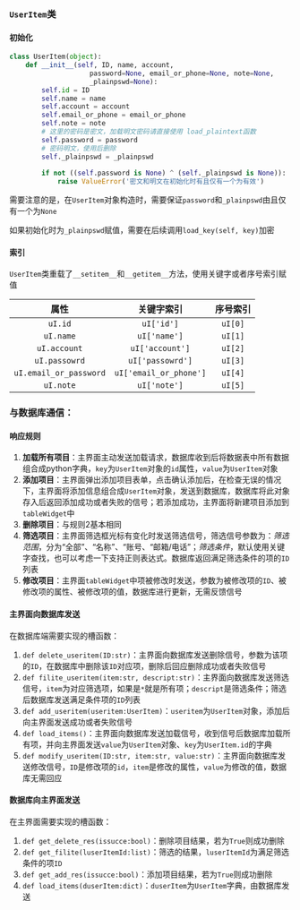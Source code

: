 ### `UserItem`类

#### 初始化

```python
class UserItem(object):
    def __init__(self, ID, name, account, 
                    password=None, email_or_phone=None, note=None,
                    _plainpswd=None):
        self.id = ID
        self.name = name
        self.account = account
        self.email_or_phone = email_or_phone
        self.note = note
        # 这里的密码是密文，加载明文密码请直接使用 load_plaintext函数
        self.password = password
        # 密码明文，使用后删除
        self._plainpswd = _plainpswd
        
        if not ((self.password is None) ^ (self._plainpswd is None)):
            raise ValueError('密文和明文在初始化时有且仅有一个为有效') 
```

需要注意的是，在`UserItem`对象构造时，需要保证`password`和`_plainpswd`由且仅有一个为`None`

如果初始化时为`_plainpswd`赋值，需要在后续调用`load_key(self, key)`加密

#### 索引

`UserItem`类重载了`__setitem__`和`__getitem__`方法，使用关键字或者序号索引赋值

|          属性          |       关键字索引       | 序号索引 |
| :--------------------: | :--------------------: | :------: |
|        `uI.id`         |       `uI['id']`       | `uI[0]`  |
|       `uI.name`        |      `uI['name']`      | `uI[1]`  |
|      `uI.account`      |    `uI['account']`     | `uI[2]`  |
|     `uI.passowrd`      |    `uI['passowrd']`    | `uI[3]`  |
| `uI.email_or_password` | `uI['email_or_phone']` | `uI[4]`  |
|       `uI.note`        |      `uI['note']`      | `uI[5]`  |

### 与数据库通信：

#### 响应规则

1.  **加载所有项目**：主界面主动发送加载请求，数据库收到后将数据表中所有数据组合成python字典，`key`为`UserItem`对象的`id`属性，`value`为`UserItem`对象
2.  **添加项目**：主界面弹出添加项目表单，点击确认添加后，在检查无误的情况下，主界面将添加信息组合成`UserItem`对象，发送到数据库，数据库将此对象存入后返回添加成功或者失败的信号；若添加成功，主界面将新建项目添加到`tableWidget`中
3.  **删除项目**：与规则2基本相同
4.  **筛选项目**：主界面筛选框光标有变化时发送筛选信号，筛选信号参数为：*筛选范围*，分为“全部”、“名称”、“账号、“邮箱/电话”；*筛选条件*，默认使用关键字查找，也可以考虑一下支持正则表达式。数据库返回满足筛选条件的项的`ID`列表
5.  **修改项目**：主界面`tableWidget`中项被修改时发送，参数为被修改项的`ID`、被修改项的属性、被修改项的值，数据库进行更新，无需反馈信号

#### 主界面向数据库发送

在数据库端需要实现的槽函数：

1.  `def delete_useritem(ID:str)`：主界面向数据库发送删除信号，参数为该项的`ID`，在数据库中删除该`ID`对应项，删除后回应删除成功或者失败信号
2.  `def filite_useritem(item:str, descript:str)`：主界面向数据库发送筛选信号，`item`为对应筛选项，如果是`*`就是所有项；`descript`是筛选条件；筛选后数据库发送满足条件项的`ID`列表
3.  `def add_useritem(useritem:UserItem)`：`useritem`为`UserItem`对象，添加后向主界面发送成功或者失败信号
4.  `def load_items()`：主界面向数据库发送加载信号，收到信号后数据库加载所有项，并向主界面发送`value`为`UserItem`对象、`key`为`UserItem.id`的字典
5.  `def modify_useritem(ID:str, item:str, value:str)`：主界面向数据库发送修改信号，`ID`是修改项的`id`，`item`是修改的属性，`value`为修改的值，数据库无需回应

#### 数据库向主界面发送

在主界面需要实现的槽函数：

1.  `def get_delete_res(issucce:bool)`：删除项目结果，若为`True`则成功删除
2.  `def get_filite(luserItemId:list)`：筛选的结果，`luserItemId`为满足筛选条件的项`ID`
3.  `def get_add_res(issucce:bool)`：添加项目结果，若为`True`则成功删除
4.  `def load_items(duserItem:dict)`：`duserItem`为`UserItem`字典，由数据库发送